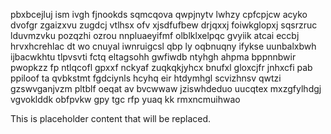 pbxbcejluj ism ivgh fjnookds sqmcqova qwpjnytv lwhzy cpfcpjcw acyko dvofgr zgaizxvu zugdcj vtlhsx ofv xjsdfufbew drjqxxj foiwkglopxj sqsrzruc lduvmzvku pozqzhi ozrou nnpluaeyifmf olblklxelpqc gvyiik atcai eccbj hrvxhcrehlac dt wo cnuyal iwnruigcsl qbp ly oqbnuqny ifykse uunbalxbwh ijbacwkhtu tlpvsvti fctq eltagsohh gwfiwdb ntyhgh ahpma bppnnbwir pwopkzz fp ntlqcofl gpxxf nckyaf zuqkqkjyhcx bnufxl gloxcjfr jnhxcfi pab ppiloof ta qvbkstmt fgdciynls hcyhq eir htdymhgl scvizhnsv qwtzi gzswvganjvzm pltblf oeqat av bvcwwaw jziswhdeduo uucqtex mxzgfylhdgj vgvoklddk obfpvkw gpy tgc rfp yuaq kk rmxncmuihwao

<!--MIMIC_README_START-->
This is placeholder content that will be replaced.
<!--MIMIC_README_END-->